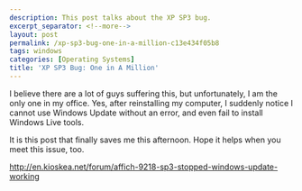 ```yaml
---
description: This post talks about the XP SP3 bug.
excerpt_separator: <!--more-->
layout: post
permalink: /xp-sp3-bug-one-in-a-million-c13e434f05b8
tags: windows
categories: [Operating Systems]
title: 'XP SP3 Bug: One in A Million'
---
```

I believe there are a lot of guys suffering this, but unfortunately, I am the only one in my office. Yes, after reinstalling my computer, I suddenly notice I cannot use Windows Update without an error, and even fail to install Windows Live tools.

It is this post that finally saves me this afternoon. Hope it helps when you meet this issue, too.

http://en.kioskea.net/forum/affich-9218-sp3-stopped-windows-update-working
<!--more-->